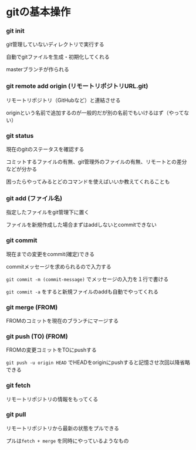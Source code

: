 # gitの基本操作

### git init

git管理していないディレクトリで実行する

自動でgitファイルを生成・初期化してくれる

masterブランチが作られる

### git remote add origin (リモートリポジトリURL.git)

リモートリポジトリ（GitHubなど）と連結させる

originという名前で追加するのが一般的だが別の名前でもいけるはず（やってない）

### git status

現在のgitのステータスを確認する

コミットするファイルの有無、git管理外のファイルの有無、リモートとの差分などが分かる

困ったらやってみるとどのコマンドを使えばいいか教えてくれることも

### git add (ファイル名)

指定したファイルをgit管理下に置く

ファイルを新規作成した場合まずはaddしないとcommitできない

### git commit

現在までの変更をcommit(確定)できる

commitメッセージを求められるので入力する

`git commit -m (commit-message)` でメッセージの入力を１行で書ける

`git commit -a` をすると新規ファイルのaddも自動でやってくれる

### git merge (FROM)

FROMのコミットを現在のブランチにマージする

### git push (TO) (FROM)

FROMの変更コミットをTOにpushする

`git push -u origin HEAD` でHEADをoriginにpushすると記憶させ次回以降省略できる

### git fetch

リモートリポジトリの情報をもってくる

### git pull

リモートリポジトリから最新の状態をプルできる

プルは`fetch + merge` を同時にやっているようなもの



